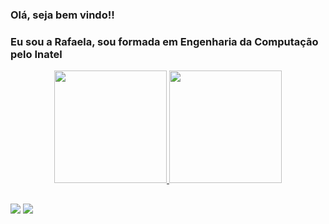 ### Olá, seja bem vindo!!
### Eu sou a Rafaela, sou formada em Engenharia da Computação pelo Inatel
<div align="center">
  <a href="https://github.com/RafaelaTerra">
  <img height="180em" src="https://github-readme-stats.vercel.app/api?username=RafaelaTerra&show_icons=true&theme=dracula&include_all_commits=true&count_private=true"/>
  <img height="180em" src="https://github-readme-stats.vercel.app/api/top-langs/?username=RafaelaTerra&layout=compact&langs_count=7&theme=dracula"/>
</div>

  ##
 
<div> 
  <a href="https://instagram.com/rafaela_mterra" target="_blank"><img src="https://img.shields.io/badge/-Instagram-%23E4405F?style=for-the-badge&logo=instagram&logoColor=white" target="_blank"></a>
  <a href="https://www.linkedin.com/in/rafaela-monteiro-18444514b" target="_blank"><img src="https://img.shields.io/badge/-LinkedIn-%230077B5?style=for-the-badge&logo=linkedin&logoColor=white" target="_blank"></a> 
 
 
</div>
